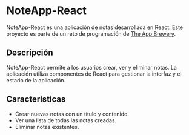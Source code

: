 # NoteApp-React

NoteApp-React es una aplicación de notas desarrollada en React. Este proyecto es parte de un reto de programación de [The App Brewery](https://www.appbrewery.com).

## Descripción

NoteApp-React permite a los usuarios crear, ver y eliminar notas. La aplicación utiliza componentes de React para gestionar la interfaz y el estado de la aplicación.

## Características

- Crear nuevas notas con un título y contenido.
- Ver una lista de todas las notas creadas.
- Eliminar notas existentes.

